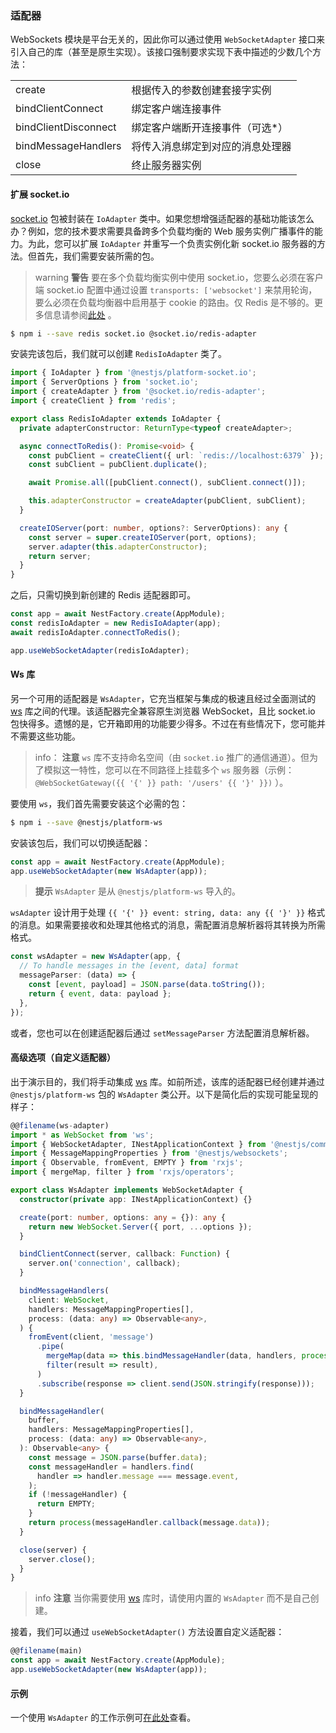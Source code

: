 ### 适配器

WebSockets 模块是平台无关的，因此你可以通过使用 `WebSocketAdapter` 接口来引入自己的库（甚至是原生实现）。该接口强制要求实现下表中描述的少数几个方法：

<table data-immersive-translate-walked="2851a9e7-1b35-40d8-ad35-a36c1976567f"><tbody data-immersive-translate-walked="2851a9e7-1b35-40d8-ad35-a36c1976567f"><tr data-immersive-translate-walked="2851a9e7-1b35-40d8-ad35-a36c1976567f"><td data-immersive-translate-walked="2851a9e7-1b35-40d8-ad35-a36c1976567f">create</td><td data-immersive-translate-walked="2851a9e7-1b35-40d8-ad35-a36c1976567f" data-immersive-translate-paragraph="1">根据传入的参数创建套接字实例</td></tr><tr data-immersive-translate-walked="2851a9e7-1b35-40d8-ad35-a36c1976567f"><td data-immersive-translate-walked="2851a9e7-1b35-40d8-ad35-a36c1976567f">bindClientConnect</td><td data-immersive-translate-walked="2851a9e7-1b35-40d8-ad35-a36c1976567f" data-immersive-translate-paragraph="1">绑定客户端连接事件</td></tr><tr data-immersive-translate-walked="2851a9e7-1b35-40d8-ad35-a36c1976567f"><td data-immersive-translate-walked="2851a9e7-1b35-40d8-ad35-a36c1976567f">bindClientDisconnect</td><td data-immersive-translate-walked="2851a9e7-1b35-40d8-ad35-a36c1976567f" data-immersive-translate-paragraph="1">绑定客户端断开连接事件（可选*）</td></tr><tr data-immersive-translate-walked="2851a9e7-1b35-40d8-ad35-a36c1976567f"><td data-immersive-translate-walked="2851a9e7-1b35-40d8-ad35-a36c1976567f">bindMessageHandlers</td><td data-immersive-translate-walked="2851a9e7-1b35-40d8-ad35-a36c1976567f" data-immersive-translate-paragraph="1">将传入消息绑定到对应的消息处理器</td></tr><tr data-immersive-translate-walked="2851a9e7-1b35-40d8-ad35-a36c1976567f"><td data-immersive-translate-walked="2851a9e7-1b35-40d8-ad35-a36c1976567f">close</td><td data-immersive-translate-walked="2851a9e7-1b35-40d8-ad35-a36c1976567f" data-immersive-translate-paragraph="1">终止服务器实例</td></tr></tbody></table>

#### 扩展 socket.io

[socket.io](https://github.com/socketio/socket.io) 包被封装在 `IoAdapter` 类中。如果您想增强适配器的基础功能该怎么办？例如，您的技术要求需要具备跨多个负载均衡的 Web 服务实例广播事件的能力。为此，您可以扩展 `IoAdapter` 并重写一个负责实例化新 socket.io 服务器的方法。但首先，我们需要安装所需的包。

> warning **警告** 要在多个负载均衡实例中使用 socket.io，您要么必须在客户端 socket.io 配置中通过设置 `transports: ['websocket']` 来禁用轮询，要么必须在负载均衡器中启用基于 cookie 的路由。仅 Redis 是不够的。更多信息请参阅[此处](https://socket.io/docs/v4/using-multiple-nodes/#enabling-sticky-session) 。

```bash
$ npm i --save redis socket.io @socket.io/redis-adapter
```

安装完该包后，我们就可以创建 `RedisIoAdapter` 类了。

```typescript
import { IoAdapter } from '@nestjs/platform-socket.io';
import { ServerOptions } from 'socket.io';
import { createAdapter } from '@socket.io/redis-adapter';
import { createClient } from 'redis';

export class RedisIoAdapter extends IoAdapter {
  private adapterConstructor: ReturnType<typeof createAdapter>;

  async connectToRedis(): Promise<void> {
    const pubClient = createClient({ url: `redis://localhost:6379` });
    const subClient = pubClient.duplicate();

    await Promise.all([pubClient.connect(), subClient.connect()]);

    this.adapterConstructor = createAdapter(pubClient, subClient);
  }

  createIOServer(port: number, options?: ServerOptions): any {
    const server = super.createIOServer(port, options);
    server.adapter(this.adapterConstructor);
    return server;
  }
}
```

之后，只需切换到新创建的 Redis 适配器即可。

```typescript
const app = await NestFactory.create(AppModule);
const redisIoAdapter = new RedisIoAdapter(app);
await redisIoAdapter.connectToRedis();

app.useWebSocketAdapter(redisIoAdapter);
```

#### Ws 库

另一个可用的适配器是 `WsAdapter`，它充当框架与集成的极速且经过全面测试的 [ws](https://github.com/websockets/ws) 库之间的代理。该适配器完全兼容原生浏览器 WebSocket，且比 socket.io 包快得多。遗憾的是，它开箱即用的功能要少得多。不过在有些情况下，您可能并不需要这些功能。

> info： **注意** `ws` 库不支持命名空间（由 `socket.io` 推广的通信通道）。但为了模拟这一特性，您可以在不同路径上挂载多个 `ws` 服务器（示例： `@WebSocketGateway({{ '{' }} path: '/users' {{ '}' }})` ）。

要使用 `ws`，我们首先需要安装这个必需的包：

```bash
$ npm i --save @nestjs/platform-ws
```

安装该包后，我们可以切换适配器：

```typescript
const app = await NestFactory.create(AppModule);
app.useWebSocketAdapter(new WsAdapter(app));
```

> **提示** `WsAdapter` 是从 `@nestjs/platform-ws` 导入的。

`wsAdapter` 设计用于处理 `{{ '{' }} event: string, data: any {{ '}' }}` 格式的消息。如果需要接收和处理其他格式的消息，需配置消息解析器将其转换为所需格式。

```typescript
const wsAdapter = new WsAdapter(app, {
  // To handle messages in the [event, data] format
  messageParser: (data) => {
    const [event, payload] = JSON.parse(data.toString());
    return { event, data: payload };
  },
});
```

或者，您也可以在创建适配器后通过 `setMessageParser` 方法配置消息解析器。

#### 高级选项（自定义适配器）

出于演示目的，我们将手动集成 [ws](https://github.com/websockets/ws) 库。如前所述，该库的适配器已经创建并通过 `@nestjs/platform-ws` 包的 `WsAdapter` 类公开。以下是简化后的实现可能呈现的样子：

```typescript
@@filename(ws-adapter)
import * as WebSocket from 'ws';
import { WebSocketAdapter, INestApplicationContext } from '@nestjs/common';
import { MessageMappingProperties } from '@nestjs/websockets';
import { Observable, fromEvent, EMPTY } from 'rxjs';
import { mergeMap, filter } from 'rxjs/operators';

export class WsAdapter implements WebSocketAdapter {
  constructor(private app: INestApplicationContext) {}

  create(port: number, options: any = {}): any {
    return new WebSocket.Server({ port, ...options });
  }

  bindClientConnect(server, callback: Function) {
    server.on('connection', callback);
  }

  bindMessageHandlers(
    client: WebSocket,
    handlers: MessageMappingProperties[],
    process: (data: any) => Observable<any>,
  ) {
    fromEvent(client, 'message')
      .pipe(
        mergeMap(data => this.bindMessageHandler(data, handlers, process)),
        filter(result => result),
      )
      .subscribe(response => client.send(JSON.stringify(response)));
  }

  bindMessageHandler(
    buffer,
    handlers: MessageMappingProperties[],
    process: (data: any) => Observable<any>,
  ): Observable<any> {
    const message = JSON.parse(buffer.data);
    const messageHandler = handlers.find(
      handler => handler.message === message.event,
    );
    if (!messageHandler) {
      return EMPTY;
    }
    return process(messageHandler.callback(message.data));
  }

  close(server) {
    server.close();
  }
}
```

> info **注意** 当你需要使用 [ws](https://github.com/websockets/ws) 库时，请使用内置的 `WsAdapter` 而不是自己创建。

接着，我们可以通过 `useWebSocketAdapter()` 方法设置自定义适配器：

```typescript
@@filename(main)
const app = await NestFactory.create(AppModule);
app.useWebSocketAdapter(new WsAdapter(app));
```

#### 示例

一个使用 `WsAdapter` 的工作示例可[在此处](https://github.com/nestjs/nest/tree/master/sample/16-gateways-ws)查看。
